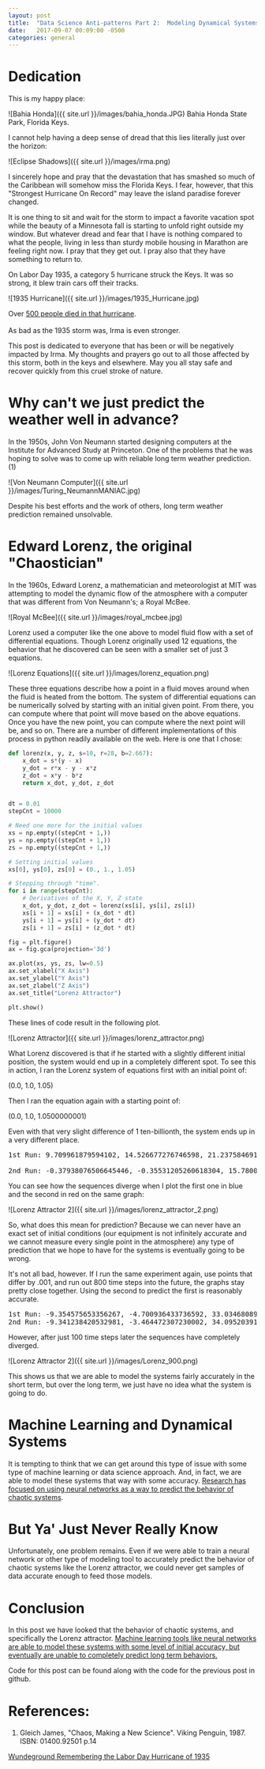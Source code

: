 ```yaml
---
layout: post
title:  "Data Science Anti-patterns Part 2:  Modeling Dynamical Systems - Hurricane Irma"
date:   2017-09-07 00:09:00 -0500
categories: general
---
```


# Dedication

This is my happy place:

![Bahia Honda]({{ site.url }}/images/bahia_honda.JPG)
Bahia Honda State Park, Florida Keys.

I cannot help having a deep sense of dread that this lies literally just over the horizon:

![Eclipse Shadows]({{ site.url }}/images/irma.png)

I sincerely hope and pray that the devastation that has smashed so much of the Caribbean will somehow miss the Florida Keys.  I fear, however, that this "Strongest Hurricane On Record" may leave the island paradise forever changed.  

It is one thing to sit and wait for the storm to impact a favorite vacation spot while the beauty of a Minnesota fall is starting to unfold right outside my window.  But whatever dread and fear that I have is nothing compared to what the people, living in less than sturdy mobile housing in Marathon are feeling right now.  I pray that they get out.  I pray also that they have something to return to.  

On Labor Day 1935, a category 5 hurricane struck the Keys.  It was so strong, it blew train cars off their tracks. 

![1935 Hurricane]({{ site.url }}/images/1935_Hurricane.jpg)

Over [500 people died in that hurricane](https://www.wunderground.com/blog/JeffMasters/remembering-the-labor-day-hurricane-of-1935-in-the-florida-keys.html).<br><br>As bad as the 1935 storm was, Irma is even stronger.

This post is dedicated to everyone that has been or will be negatively impacted by Irma.  My thoughts and prayers go out to all those affected by this storm, both in the keys and elsewhere.  May you all stay safe and recover quickly from this cruel stroke of nature.

# Why can't we just predict the weather well in advance?

In the 1950s, John Von Neumann started designing computers at the Institute for Advanced Study at Princeton.  One of the problems that he was hoping to solve was to come up with reliable long term weather prediction.(1) 

![Von Neumann Computer]({{ site.url }}/images/Turing_NeumannMANIAC.jpg)


Despite his best efforts and the work of others, long term weather prediction remained unsolvable.  

# Edward Lorenz, the original "Chaostician"
In the 1960s, Edward Lorenz, a mathematician and meteorologist at MIT was attempting to model the dynamic flow of the atmosphere with a computer that was different from Von Neumann's; a Royal McBee.

![Royal McBee]({{ site.url }}/images/royal_mcbee.jpg)

Lorenz used a computer like the one above to model fluid flow with a set of differential equations.  Though Lorenz originally used 12 equations, the behavior that he discovered can be seen with a smaller set of just 3 equations.  

![Lorenz Equations]({{ site.url }}/images/lorenz_equation.png)

These three equations describe how a point in a fluid moves around when the fluid is heated from the bottom. The system of differential equations can be numerically solved by starting with an initial given point. From there, you can compute where that point will move based on the above equations. Once you have the new point, you can compute where the next point will be, and so on. There are a number of different implementations of this process in python readily available on the web.  Here is one that I chose:


```python
def lorenz(x, y, z, s=10, r=28, b=2.667):
    x_dot = s*(y - x)
    y_dot = r*x - y - x*z
    z_dot = x*y - b*z
    return x_dot, y_dot, z_dot


dt = 0.01
stepCnt = 10000

# Need one more for the initial values
xs = np.empty((stepCnt + 1,))
ys = np.empty((stepCnt + 1,))
zs = np.empty((stepCnt + 1,))

# Setting initial values
xs[0], ys[0], zs[0] = (0., 1., 1.05)

# Stepping through "time".
for i in range(stepCnt):
    # Derivatives of the X, Y, Z state
    x_dot, y_dot, z_dot = lorenz(xs[i], ys[i], zs[i])
    xs[i + 1] = xs[i] + (x_dot * dt)
    ys[i + 1] = ys[i] + (y_dot * dt)
    zs[i + 1] = zs[i] + (z_dot * dt)

fig = plt.figure()
ax = fig.gca(projection='3d')

ax.plot(xs, ys, zs, lw=0.5)
ax.set_xlabel("X Axis")
ax.set_ylabel("Y Axis")
ax.set_zlabel("Z Axis")
ax.set_title("Lorenz Attractor")

plt.show()
```
These lines of code result in the following plot.
 
![Lorenz Attractor]({{ site.url }}/images/lorenz_attractor.png)
 
What Lorenz discovered is that if he started with a slightly different initial position, the system would end up in a completely different spot.  To see this in action, I ran the Lorenz system of equations first with an initial point of:
  
(0.0, 1.0, 1.05)  

Then I ran the equation again with a starting point of:

(0.0, 1.0, 1.0500000001)

Even with that very slight difference of 1 ten-billionth, the system ends up in a very different place.

<pre>
1st Run: 9.709961879594102, 14.526677276746598, 21.237584691842496<br>
2nd Run: -0.37938076506645446, -0.35531205260618304, 15.78002362694307
</pre>

You can see how the sequences diverge when I plot the first one in blue and the second in red on the same graph:

![Lorenz Attractor 2]({{ site.url }}/images/lorenz_attractor_2.png)

So, what does this mean for prediction?  Because we can never have an exact set of initial conditions (our equipment is not infinitely accurate and we cannot measure every single point in the atmosphere) any type of prediction that we hope to have for the systems is eventually going to be wrong.

It's not all bad, however.  If I run the same experiment again, use points that differ by .001, and run out 800 time steps into the future, the graphs stay pretty close together.  Using the second to predict the first is reasonably accurate.

<pre>
1st Run: -9.354575653356267, -4.700936433736592, 33.034680891870465
2nd Run: -9.341238420532981, -3.464472307230002, 34.095203914473736
</pre>

However, after just 100 time steps later the sequences have completely diverged.

![Lorenz Attractor 2]({{ site.url }}/images/Lorenz_900.png)

This shows us that we are able to model the systems fairly accurately in the short term, but over the long term, we just have no idea what the system is going to do.

# Machine Learning and Dynamical Systems

It is tempting to think that we can get around this type of issue with some type of machine learning or data science approach.  And, in fact, we are able to model these systems that way with some accuracy.  [Research has focused on using neural networks as a way to predict the behavior of chaotic systems](http://journals.ametsoc.org/doi/pdf/10.1175/1520-0477%281998%29079%3C1855%3AANNMTP%3E2.0.CO%3B2).  

# But Ya' Just Never Really Know

Unfortunately, one problem remains.  Even if we were able to train a neural network or other type of modeling tool to accurately predict the behavior of chaotic systems like the Lorenz attractor, we could never get samples of data accurate enough to feed those models.

# Conclusion

In this post we have looked that the behavior of chaotic systems, and specifically the Lorenz attractor.  [Machine learning tools like neural networks are able to model these systems with some level of initial accuracy, but eventually are unable to completely predict long term behaviors.](http://ieeexplore.ieee.org/document/5761346/)

Code for this post can be found along with the code for the previous post in github.

# References:

1.  Gleich James, "Chaos, Making a New Science".  Viking Penguin, 1987.  ISBN: 01400.92501  p.14

[Wundeground Remembering the Labor Day Hurricane of 1935](https://www.wunderground.com/blog/JeffMasters/remembering-the-labor-day-hurricane-of-1935-in-the-florida-keys.html)


